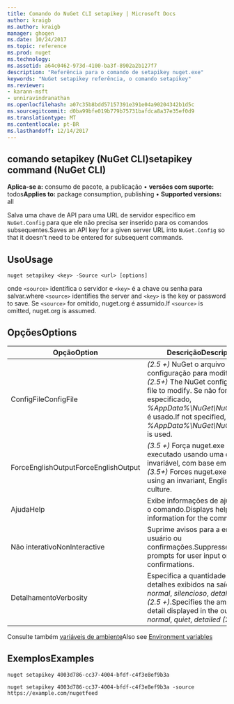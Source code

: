 ```yaml
---
title: Comando do NuGet CLI setapikey | Microsoft Docs
author: kraigb
ms.author: kraigb
manager: ghogen
ms.date: 10/24/2017
ms.topic: reference
ms.prod: nuget
ms.technology: 
ms.assetid: a64c0462-973d-4100-ba3f-8902a2b127f7
description: "Referência para o comando de setapikey nuget.exe"
keywords: "NuGet setapikey referência, o comando setapikey"
ms.reviewer:
- karann-msft
- unniravindranathan
ms.openlocfilehash: a07c35b8bdd57157391e391e04a90204342b1d5c
ms.sourcegitcommit: d0ba99bfe019b779b75731bafdca8a37e35ef0d9
ms.translationtype: MT
ms.contentlocale: pt-BR
ms.lasthandoff: 12/14/2017
---
```

## <a name="setapikey-command-nuget-cli"></a><span data-ttu-id="bdd11-104">comando setapikey (NuGet CLI)</span><span class="sxs-lookup"><span data-stu-id="bdd11-104">setapikey command (NuGet CLI)</span></span>

<span data-ttu-id="bdd11-105">**Aplica-se a:** consumo de pacote, a publicação &bullet; **versões com suporte:** todos</span><span class="sxs-lookup"><span data-stu-id="bdd11-105">**Applies to:** package consumption, publishing &bullet; **Supported versions:** all</span></span>

<span data-ttu-id="bdd11-106">Salva uma chave de API para uma URL de servidor específico em `NuGet.Config` para que ele não precisa ser inserido para os comandos subsequentes.</span><span class="sxs-lookup"><span data-stu-id="bdd11-106">Saves an API key for a given server URL into `NuGet.Config` so that it doesn't need to be entered for subsequent commands.</span></span>

## <a name="usage"></a><span data-ttu-id="bdd11-107">Uso</span><span class="sxs-lookup"><span data-stu-id="bdd11-107">Usage</span></span>

```
nuget setapikey <key> -Source <url> [options]
```

<span data-ttu-id="bdd11-108">onde `<source>` identifica o servidor e `<key>` é a chave ou senha para salvar.</span><span class="sxs-lookup"><span data-stu-id="bdd11-108">where `<source>` identifies the server and `<key>` is the key or password to save.</span></span> <span data-ttu-id="bdd11-109">Se `<source>` for omitido, nuget.org é assumido.</span><span class="sxs-lookup"><span data-stu-id="bdd11-109">If `<source>` is omitted, nuget.org is assumed.</span></span>

## <a name="options"></a><span data-ttu-id="bdd11-110">Opções</span><span class="sxs-lookup"><span data-stu-id="bdd11-110">Options</span></span>

| <span data-ttu-id="bdd11-111">Opção</span><span class="sxs-lookup"><span data-stu-id="bdd11-111">Option</span></span> | <span data-ttu-id="bdd11-112">Descrição</span><span class="sxs-lookup"><span data-stu-id="bdd11-112">Description</span></span> |
| --- | --- |
| <span data-ttu-id="bdd11-113">ConfigFile</span><span class="sxs-lookup"><span data-stu-id="bdd11-113">ConfigFile</span></span> | <span data-ttu-id="bdd11-114">*(2.5 +)*  NuGet o arquivo de configuração para modificar.</span><span class="sxs-lookup"><span data-stu-id="bdd11-114">*(2.5+)* The NuGet configuration file to modify.</span></span> <span data-ttu-id="bdd11-115">Se não for especificado, *%AppData%\NuGet\NuGet.Config* é usado.</span><span class="sxs-lookup"><span data-stu-id="bdd11-115">If not specified, *%AppData%\NuGet\NuGet.Config* is used.</span></span> |
| <span data-ttu-id="bdd11-116">ForceEnglishOutput</span><span class="sxs-lookup"><span data-stu-id="bdd11-116">ForceEnglishOutput</span></span> | <span data-ttu-id="bdd11-117">*(3.5 +)*  Força nuget.exe para ser executado usando uma cultura invariável, com base em inglês.</span><span class="sxs-lookup"><span data-stu-id="bdd11-117">*(3.5+)* Forces nuget.exe to run using an invariant, English-based culture.</span></span> |
| <span data-ttu-id="bdd11-118">Ajuda</span><span class="sxs-lookup"><span data-stu-id="bdd11-118">Help</span></span> | <span data-ttu-id="bdd11-119">Exibe informações de ajuda para o comando.</span><span class="sxs-lookup"><span data-stu-id="bdd11-119">Displays help information for the command.</span></span> |
| <span data-ttu-id="bdd11-120">Não interativo</span><span class="sxs-lookup"><span data-stu-id="bdd11-120">NonInteractive</span></span> | <span data-ttu-id="bdd11-121">Suprime avisos para a entrada do usuário ou confirmações.</span><span class="sxs-lookup"><span data-stu-id="bdd11-121">Suppresses prompts for user input or confirmations.</span></span> |
| <span data-ttu-id="bdd11-122">Detalhamento</span><span class="sxs-lookup"><span data-stu-id="bdd11-122">Verbosity</span></span> | <span data-ttu-id="bdd11-123">Especifica a quantidade de detalhes exibidos na saída: *normal*, *silencioso*, *detalhadas (2.5 +)*.</span><span class="sxs-lookup"><span data-stu-id="bdd11-123">Specifies the amount of detail displayed in the output: *normal*, *quiet*, *detailed (2.5+)*.</span></span> |

<span data-ttu-id="bdd11-124">Consulte também [variáveis de ambiente](cli-ref-environment-variables.md)</span><span class="sxs-lookup"><span data-stu-id="bdd11-124">Also see [Environment variables](cli-ref-environment-variables.md)</span></span>

## <a name="examples"></a><span data-ttu-id="bdd11-125">Exemplos</span><span class="sxs-lookup"><span data-stu-id="bdd11-125">Examples</span></span>

```
nuget setapikey 4003d786-cc37-4004-bfdf-c4f3e8ef9b3a

nuget setapikey 4003d786-cc37-4004-bfdf-c4f3e8ef9b3a -source https://example.com/nugetfeed
```
